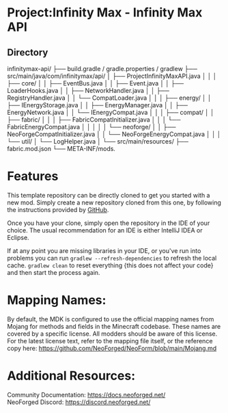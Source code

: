 Project:Infinity Max - Infinity Max API
=======
## Directory
infinitymax-api/
├── build.gradle / gradle.properties / gradlew
├── src/main/java/com/infinitymax/api/
│   ├── ProjectInfinityMaxAPI.java
│   │
│   ├── core/
│   │   ├── EventBus.java
│   │   ├── Event.java
│   │   ├── LoaderHooks.java
│   │   ├── NetworkHandler.java
│   │   ├── RegistryHandler.java
│   │   └── CompatLoader.java
│   │
│   ├── energy/
│   │   ├── IEnergyStorage.java
│   │   ├── EnergyManager.java
│   │   ├── EnergyNetwork.java
│   │   └── IEnergyCompat.java
│   │
│   ├── compat/
│   │   ├── fabric/
│   │   │   ├── FabricCompatInitializer.java
│   │   │   └── FabricEnergyCompat.java
│   │   │
│   │   └── neoforge/
│   │       ├── NeoForgeCompatInitializer.java
│   │       └── NeoForgeEnergyCompat.java
│   │
│   └── util/
│       └── LogHelper.java
│
└── src/main/resources/
    ├── fabric.mod.json
    └── META-INF/mods.

Features
======
This template repository can be directly cloned to get you started with a new
mod. Simply create a new repository cloned from this one, by following the
instructions provided by [GitHub](https://docs.github.com/en/repositories/creating-and-managing-repositories/creating-a-repository-from-a-template).

Once you have your clone, simply open the repository in the IDE of your choice. The usual recommendation for an IDE is either IntelliJ IDEA or Eclipse.

If at any point you are missing libraries in your IDE, or you've run into problems you can
run `gradlew --refresh-dependencies` to refresh the local cache. `gradlew clean` to reset everything 
{this does not affect your code} and then start the process again.

Mapping Names:
============
By default, the MDK is configured to use the official mapping names from Mojang for methods and fields 
in the Minecraft codebase. These names are covered by a specific license. All modders should be aware of this
license. For the latest license text, refer to the mapping file itself, or the reference copy here:
https://github.com/NeoForged/NeoForm/blob/main/Mojang.md

Additional Resources: 
==========
Community Documentation: https://docs.neoforged.net/  
NeoForged Discord: https://discord.neoforged.net/
